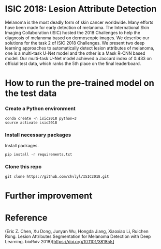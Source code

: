 # ISIC 2018: Lesion Attribute Detection
Melanoma is the most deadly form of skin cancer worldwide. Many efforts have been made for early detection of melanoma. The International Skin Imaging Collaboration (ISIC) hosted the 2018 Challenges to help the diagnosis of melanoma based on dermoscopic images. We describe our solutions for the task 2 of ISIC 2018 Challenges. We present two deep learning approaches to automatically detect lesion attributes of melanoma, one is a multi-task U-Net model and the other is a Mask R-CNN based model. Our multi-task U-Net model achieved a Jaccard index of 0.433 on official test data, which ranks the 5th place on the final leaderboard.

# How to run the pre-trained model on the test data

### Create a Python environment
```
conda create -n isic2018 python=3
source activate isic2018
```

### Install necessary packages
Install packages.
```
pip install -r requirements.txt
```

### Clone this repo
```
git clone https://github.com/chvlyl/ISIC2018.git
```

# Further improvement

# Reference	
(Eric Z. Chen, Xu Dong, Junyan Wu, Hongda Jiang, Xiaoxiao Li, Ruichen Rong. Lesion Attributes Segmentation for Melanoma Detection with Deep Learning. bioRxiv 2018)[https://doi.org/10.1101/381855]
